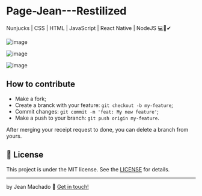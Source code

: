 # Page-Jean---Restilized

Nunjucks | CSS | HTML | JavaScript | React Native | NodeJS 💻🚀✔


![image](https://user-images.githubusercontent.com/60414493/80419537-b5dc7600-88af-11ea-8f25-74c749704185.png)

![image](https://user-images.githubusercontent.com/60414493/80419556-bf65de00-88af-11ea-85e8-6d669021d2b7.png)

![image](https://user-images.githubusercontent.com/60414493/80419586-cd1b6380-88af-11ea-8ccc-8f7234de30e0.png)

## How to contribute

- Make a fork;
- Create a branck with your feature: `git checkout -b my-feature`;
- Commit changes: `git commit -m 'feat: My new feature'`;
- Make a push to your branch: `git push origin my-feature`.

After merging your receipt request to done, you can delete a branch from yours.

## :memo: License

This project is under the MIT license. See the [LICENSE](https://github.com/jeannzk021/be-the-hero-Mobile-) for details.

---

by Jean Machado :wave: [Get in touch!](https://www.linkedin.com/in/jeanmachado021)
